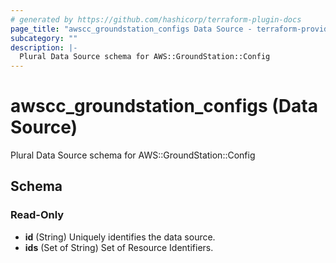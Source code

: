 ```yaml
---
# generated by https://github.com/hashicorp/terraform-plugin-docs
page_title: "awscc_groundstation_configs Data Source - terraform-provider-awscc"
subcategory: ""
description: |-
  Plural Data Source schema for AWS::GroundStation::Config
---
```


# awscc_groundstation_configs (Data Source)

Plural Data Source schema for AWS::GroundStation::Config



<!-- schema generated by tfplugindocs -->
## Schema

### Read-Only

- **id** (String) Uniquely identifies the data source.
- **ids** (Set of String) Set of Resource Identifiers.


